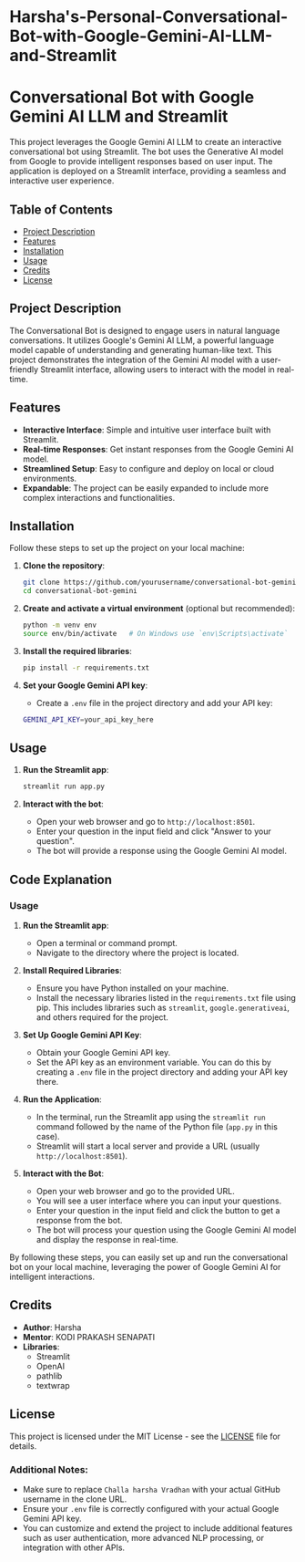 # Harsha's-Personal-Conversational-Bot-with-Google-Gemini-AI-LLM-and-Streamlit

# Conversational Bot with Google Gemini AI LLM and Streamlit

This project leverages the Google Gemini AI LLM to create an interactive conversational bot using Streamlit. The bot uses the Generative AI model from Google to provide intelligent responses based on user input. The application is deployed on a Streamlit interface, providing a seamless and interactive user experience.

## Table of Contents
- [Project Description](#project-description)
- [Features](#features)
- [Installation](#installation)
- [Usage](#usage)
- [Credits](#credits)
- [License](#license)

## Project Description
The Conversational Bot is designed to engage users in natural language conversations. It utilizes Google's Gemini AI LLM, a powerful language model capable of understanding and generating human-like text. This project demonstrates the integration of the Gemini AI model with a user-friendly Streamlit interface, allowing users to interact with the model in real-time.

## Features
- **Interactive Interface**: Simple and intuitive user interface built with Streamlit.
- **Real-time Responses**: Get instant responses from the Google Gemini AI model.
- **Streamlined Setup**: Easy to configure and deploy on local or cloud environments.
- **Expandable**: The project can be easily expanded to include more complex interactions and functionalities.

## Installation
Follow these steps to set up the project on your local machine:

1. **Clone the repository**:
    ```sh
    git clone https://github.com/yourusername/conversational-bot-gemini.git
    cd conversational-bot-gemini
    ```

2. **Create and activate a virtual environment** (optional but recommended):
    ```sh
    python -m venv env
    source env/bin/activate   # On Windows use `env\Scripts\activate`
    ```

3. **Install the required libraries**:
    ```sh
    pip install -r requirements.txt
    ```

4. **Set your Google Gemini API key**:
    - Create a `.env` file in the project directory and add your API key:
    ```sh
    GEMINI_API_KEY=your_api_key_here
    ```

## Usage
1. **Run the Streamlit app**:
    ```sh
    streamlit run app.py
    ```

2. **Interact with the bot**:
    - Open your web browser and go to `http://localhost:8501`.
    - Enter your question in the input field and click "Answer to your question".
    - The bot will provide a response using the Google Gemini AI model.

## Code Explanation
### Usage

1. **Run the Streamlit app**:
   - Open a terminal or command prompt.
   - Navigate to the directory where the project is located.

2. **Install Required Libraries**:
   - Ensure you have Python installed on your machine.
   - Install the necessary libraries listed in the `requirements.txt` file using pip. This includes libraries such as `streamlit`, `google.generativeai`, and others required for the project.

3. **Set Up Google Gemini API Key**:
   - Obtain your Google Gemini API key.
   - Set the API key as an environment variable. You can do this by creating a `.env` file in the project directory and adding your API key there.

4. **Run the Application**:
   - In the terminal, run the Streamlit app using the `streamlit run` command followed by the name of the Python file (`app.py` in this case).
   - Streamlit will start a local server and provide a URL (usually `http://localhost:8501`).

5. **Interact with the Bot**:
   - Open your web browser and go to the provided URL.
   - You will see a user interface where you can input your questions.
   - Enter your question in the input field and click the button to get a response from the bot.
   - The bot will process your question using the Google Gemini AI model and display the response in real-time.

By following these steps, you can easily set up and run the conversational bot on your local machine, leveraging the power of Google Gemini AI for intelligent interactions.
## Credits
- **Author**: Harsha
- **Mentor**: KODI PRAKASH SENAPATI
- **Libraries**:
  - Streamlit
  - OpenAI
  - pathlib
  - textwrap

## License
This project is licensed under the MIT License - see the [LICENSE](LICENSE) file for details.

### Additional Notes:
- Make sure to replace `Challa harsha Vradhan` with your actual GitHub username in the clone URL.
- Ensure your `.env` file is correctly configured with your actual Google Gemini API key.
- You can customize and extend the project to include additional features such as user authentication, more advanced NLP processing, or integration with other APIs.
